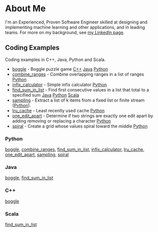 # About Me
I'm an Experienced, Proven Software Engineer skilled at designing and implementing machine learning and other applications, and in leading teams. For more on my background, see <a href="https://www.linkedin.com/in/arthuston">my LinkedIn page</a>.

## Coding Examples

Coding examples in C++, Java, Python and Scala.

* [boggle](boggle) - Boggle puzzle game [C++](boggle/boggle-cpp) [Java](boggle/boggle-java) [Python](boggle/boggle-python)
* [combine_ranges](combine_ranges) - Combine overlapping ranges in a list of ranges [Python](combine_ranges/combine_ranges-python)
* [infix_calculator](infix_calculator) - Simple infix calculator [Python](infix_calculator/infix_calculator-python)
* [find_sum_in_list](find_sum_in_list) - Find first consecutive values in a list that total to a specified sum [Java](find_sum_in_list/find_sum_in_list-java) [Python](find_sum_in_list/find_sum_in_list-java) [Scala](find_sum_in_list/find_sum_in_list-scala)
* [sampling](sampling) - Extract a list of k items from a fixed list or finite stream (<a href="sampling/sampling-python">Python</a>).
* [lru_cache](lru_cache) - Least recently used cache [Python](lru_cache/lru_cache-python)
* [one_edit_apart](one_edit_apart) - Determine if two strings are exactly one edit apart by adding removing or replacing a character [Python](one_edit_apart/one_edit_apart-python)
* [spiral](spiral) - Create a grid whose values spiral toward the middle [Python](spiral/spiral-python)

### Python

[boggle](boggle/boggle-python), [combine_ranges](combine_ranges/combine_ranges-python), [find_sum_in_list](find_sum_in_list/find_sum_in_list-python), [infix_calculator](infix_calculator/infix_calculator-python), [lru_cache](lru_cache/lru_cache-python), [one_edit_apart](one_edit_apart/one_edit_apart-python), [sampling](sampling/sampling-python), [spiral](spiral/spiral-python)

### Java

[boggle](boggle/boggle-java), [find_sum_in_list](find_sum_in_list/find_sum_in_list-java)

### C++

[boggle](boggle/boggle-cpp)

### Scala

[find_sum_in_list](find_sum_in_list/find_sum_in_list-scala)
